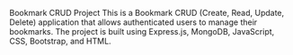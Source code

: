 Bookmark CRUD Project
This is a Bookmark CRUD (Create, Read, Update, Delete) application that allows authenticated users to manage their bookmarks. The project is built using Express.js, MongoDB, JavaScript, CSS, Bootstrap, and HTML.
